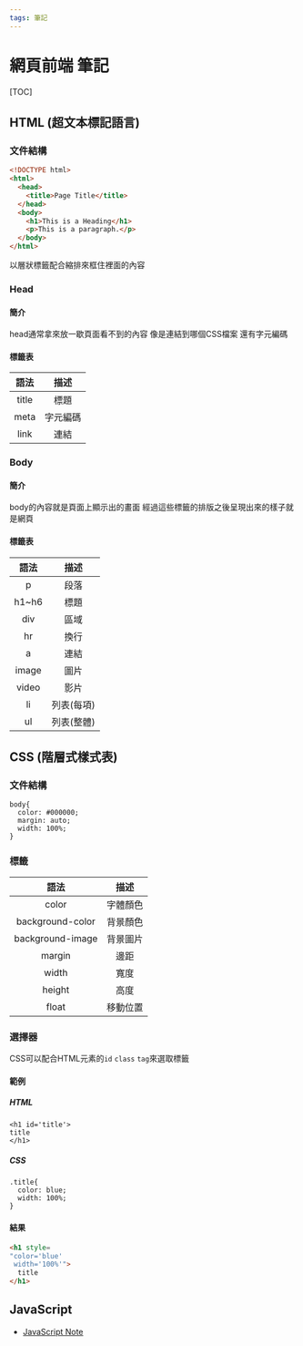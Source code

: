 ```yaml
---
tags: 筆記
---
```


# 網頁前端 筆記

[TOC]

## HTML (超文本標記語言)

### 文件結構

```html
<!DOCTYPE html>
<html>
  <head>
    <title>Page Title</title>
  </head>
  <body>
    <h1>This is a Heading</h1>
    <p>This is a paragraph.</p>
  </body>
</html>
```

以層狀標籤配合縮排來框住裡面的內容

### Head

#### 簡介

head通常拿來放一歇頁面看不到的內容
像是連結到哪個CSS檔案
還有字元編碼

#### 標籤表

| 語法 |  描述  |
|:---:|:---:|
|title|標題|
|meta|字元編碼|
|link|連結|

### Body

#### 簡介

body的內容就是頁面上顯示出的畫面
經過這些標籤的排版之後呈現出來的樣子就是網頁

#### 標籤表

| 語法 |  描述  |
|:---:|:---:|
|p|段落|
|h1~h6|標題|
|div|區域|
|hr|換行|
|a|連結|
|image|圖片|
|video|影片|
|li|列表(每項)|
|ul|列表(整體)|

## CSS (階層式樣式表)

### 文件結構

```css=
body{
  color: #000000;
  margin: auto;
  width: 100%;
}
```

### 標籤

| 語法 |  描述  |
|:---:|:---:|
|color|字體顏色|
|background-color|背景顏色|
|background-image|背景圖片|
|margin|邊距|
|width|寬度|
|height|高度|
|float|移動位置|

### 選擇器

CSS可以配合HTML元素的``id`` ``class`` ``tag``來選取標籤

#### 範例

##### HTML

```htmlembedded=
<h1 id='title'>
title
</h1>
```

##### CSS

```css=
.title{
  color: blue;
  width: 100%;
}
```

#### 結果

```html
<h1 style=
"color='blue'
 width='100%'">
  title
</h1>
```

## JavaScript

- [JavaScript Note](https://hackmd.io/@Young-/H1HWv5Wqu)
